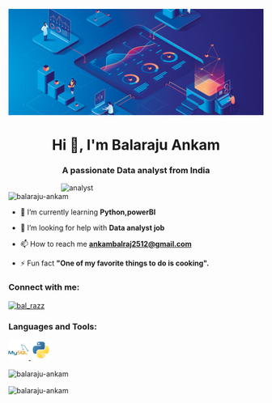 ![logo](https://github.com/Balaraju-ankam/Balaraju-ankam/blob/main/banner.png)
<h1 align="center">Hi 👋, I'm Balaraju Ankam</h1>
<h3 align="center">A passionate Data analyst from India</h3>

<img align="right" alt="analyst" width="400" src="https://imarticus.org/blog/wp-content/uploads/2019/05/daonline.gif">

<p align="left"> <img src="https://komarev.com/ghpvc/?username=balaraju-ankam&label=Profile%20views&color=0e75b6&style=flat" alt="balaraju-ankam" /> </p>

- 🌱 I’m currently learning **Python,powerBI**

- 🤝 I’m looking for help with **Data analyst job**

- 📫 How to reach me **ankambalraj2512@gmail.com**

- ⚡ Fun fact **"One of my favorite things to do is cooking".**

<h3 align="left">Connect with me:</h3>
<p align="left">
<a href="https://instagram.com/bal_razz" target="blank"><img align="center" src="https://raw.githubusercontent.com/rahuldkjain/github-profile-readme-generator/master/src/images/icons/Social/instagram.svg" alt="bal_razz" height="30" width="40" /></a>
</p>

<h3 align="left">Languages and Tools:</h3>
<p align="left"> <a href="https://www.mysql.com/" target="_blank" rel="noreferrer"> <img src="https://raw.githubusercontent.com/devicons/devicon/master/icons/mysql/mysql-original-wordmark.svg" alt="mysql" width="40" height="40"/> </a> <a href="https://www.python.org" target="_blank" rel="noreferrer"> <img src="https://raw.githubusercontent.com/devicons/devicon/master/icons/python/python-original.svg" alt="python" width="40" height="40"/> </a> </p>

<p><img align="center" src="https://github-readme-stats.vercel.app/api/top-langs?username=balaraju-ankam&show_icons=true&locale=en&layout=compact" alt="balaraju-ankam" /></p>

<p><img align="center" src="https://github-readme-streak-stats.herokuapp.com/?user=balaraju-ankam&" alt="balaraju-ankam" /></p>
